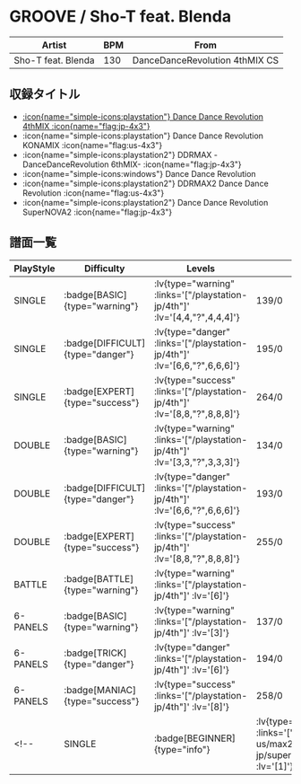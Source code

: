 # GROOVE / Sho-T feat. Blenda

|Artist|BPM|From|
|------|---|----|
|Sho-T feat. Blenda|130|DanceDanceRevolution 4thMIX CS|

## 収録タイトル

- [ :icon{name="simple-icons:playstation"} Dance Dance Revolution 4thMIX :icon{name="flag:jp-4x3"} ](/playstation-jp/4th)
- :icon{name="simple-icons:playstation"} Dance Dance Revolution KONAMIX :icon{name="flag:us-4x3"}
- :icon{name="simple-icons:playstation2"} DDRMAX -DanceDanceRevolution 6thMIX- :icon{name="flag:jp-4x3"}
- :icon{name="simple-icons:windows"} Dance Dance Revolution
- :icon{name="simple-icons:playstation2"} DDRMAX2 Dance Dance Revolution :icon{name="flag:us-4x3"}
- :icon{name="simple-icons:playstation2"} Dance Dance Revolution SuperNOVA2 :icon{name="flag:jp-4x3"}

## 譜面一覧

|PlayStyle|Difficulty|Levels|Notes|Movie|
|---------|----------|------|-----|-----|
|SINGLE| :badge[BASIC]{type="warning"} | :lv{type="warning" :links='["/playstation-jp/4th"]' :lv='[4,4,"?",4,4,4]'} |139/0||
|SINGLE| :badge[DIFFICULT]{type="danger"} | :lv{type="danger" :links='["/playstation-jp/4th"]' :lv='[6,6,"?",6,6,6]'} |195/0||
|SINGLE| :badge[EXPERT]{type="success"} | :lv{type="success" :links='["/playstation-jp/4th"]' :lv='[8,8,"?",8,8,8]'} |264/0||
|DOUBLE| :badge[BASIC]{type="warning"} | :lv{type="warning" :links='["/playstation-jp/4th"]' :lv='[3,3,"?",3,3,3]'} |134/0||
|DOUBLE| :badge[DIFFICULT]{type="danger"} | :lv{type="danger" :links='["/playstation-jp/4th"]' :lv='[6,6,"?",6,6,6]'} |193/0||
|DOUBLE| :badge[EXPERT]{type="success"} | :lv{type="success" :links='["/playstation-jp/4th"]' :lv='[8,8,"?",8,8,8]'} |255/0||
|BATTLE| :badge[BATTLE]{type="warning"} | :lv{type="warning" :links='["/playstation-jp/4th"]' :lv='[6]'} |||
|6-PANELS| :badge[BASIC]{type="warning"} | :lv{type="warning" :links='["/playstation-jp/4th"]' :lv='[3]'} |137/0||
|6-PANELS| :badge[TRICK]{type="danger"} | :lv{type="danger" :links='["/playstation-jp/4th"]' :lv='[6]'} |194/0||
|6-PANELS| :badge[MANIAC]{type="success"} | :lv{type="success" :links='["/playstation-jp/4th"]' :lv='[8]'} |258/0||
<!-- |SINGLE| :badge[BEGINNER]{type="info"} | :lv{type="info" :links='["/playstation2-us/max2","/playstation2-jp/supernova2"]' :lv='[1]'} |81/0|| -->

